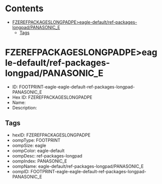 



Contents
========

* [FZEREFPACKAGESLONGPADPE>eagle-default/ref-packages-longpad/PANASONIC_E](#fzerefpackageslongpadpeeagle-defaultref-packages-longpadpanasonic_e)
	* [Tags](#tags)

# FZEREFPACKAGESLONGPADPE>eagle-default/ref-packages-longpad/PANASONIC_E

- ID: FOOTPRINT-eagle-eagle-default-ref-packages-longpad-PANASONIC_E
- Hex ID: FZEREFPACKAGESLONGPADPE
- Name: 
- Description: 

## Tags

- hexID: FZEREFPACKAGESLONGPADPE
- oompType: FOOTPRINT
- oompSize: eagle
- oompColor: eagle-default
- oompDesc: ref-packages-longpad
- oompIndex: PANASONIC_E
- oompName: eagle-default/ref-packages-longpad/PANASONIC_E
- oompID: FOOTPRINT-eagle-eagle-default-ref-packages-longpad-PANASONIC_E
